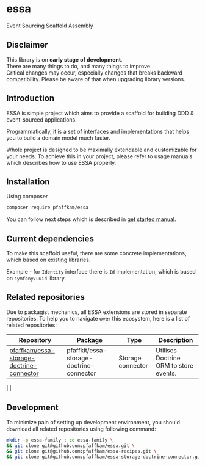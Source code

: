 # essa
Event Sourcing Scaffold Assembly

## Disclaimer
This library is on **early stage of development**. \
There are many things to do, and many things to improve. \
Critical changes may occur, especially changes that breaks backward compatibility.
Please be aware of that when upgrading library versions.

## Introduction
ESSA is simple project which aims to provide a scaffold for building
DDD & event-sourced applications.

Programmatically, it is a set of interfaces and implementations that
helps you to build a domain model much faster. 

Whole project is designed to be maximally extendable and customizable for
your needs. To achieve this in your project, please refer to usage manuals 
which describes how to use ESSA properly.


## Installation

Using composer
```bash
composer require pfaffkam/essa
```

You can follow next steps which is described in [get started manual](./doc/10-start.md).


## Current dependencies
To make this scaffold useful, there are some concrete implementations,
which based on existing libraries.

Example - for `Identity` interface there is `Id` implementation,
which is based on `symfony/uuid` library.


## Related repositories
Due to packagist mechanics, all ESSA extensions are stored in separate repositories. To help you to navigate over this ecosystem, here is a list of related repositories:

| Repository                                                                                              | Package                                  | Type              | Description                            | 
| --------------------------------------------------------------------------------------------------------| ---------------------------------------- |-------------------|----------------------------------------|
| [pfaffkam/essa-storage-doctrine-connector](https://github.com/pfaffkam/essa-storage-doctrine-connector) | pfaffkit/essa-storage-doctrine-connector | Storage connector | Utilises Doctrine ORM to store events. |
|
|

## Development
To minimize pain of setting up development environment, you should download all related repositories using following command:
```bash
mkdir -p essa-family ; cd essa-family \
&& git clone git@github.com:pfaffkam/essa.git \
&& git clone git@github.com:pfaffkam/essa-recipes.git \
&& git clone git@github.com:pfaffkam/essa-storage-doctrine-connector.git
```
